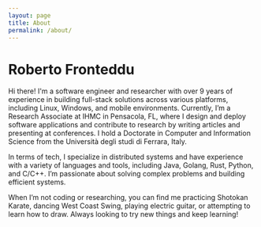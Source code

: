 ```yaml
---
layout: page
title: About
permalink: /about/
---
```


# Roberto Fronteddu


Hi there! I'm a software engineer and researcher with over 9 years of experience in building full-stack solutions across various platforms, including Linux, Windows, and mobile environments. Currently, I’m a Research Associate at IHMC in Pensacola, FL, where I design and deploy software applications and contribute to research by writing articles and presenting at conferences. I hold a Doctorate in Computer and Information Science from the Università degli studi di Ferrara, Italy.

In terms of tech, I specialize in distributed systems and have experience with a variety of languages and tools, including Java, Golang, Rust, Python, and C/C++. I’m passionate about solving complex problems and building efficient systems.

When I’m not coding or researching, you can find me practicing Shotokan Karate, dancing West Coast Swing, playing electric guitar, or attempting to learn how to draw. Always looking to try new things and keep learning!
